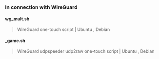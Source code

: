 ### In connection with WireGuard


#### wg_mult.sh
> WireGuard one-touch script | Ubuntu , Debian

#### _game.sh
> WireGuard udpspeeder udp2raw one-touch script | Ubuntu , Debian

